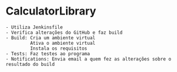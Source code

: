 # CalculatorLibrary
	- Utiliza Jenkinsfile
	- Verifica alterações do GitHub e faz build
	- Build: Cria um ambiente virtual
			 Ativa o ambiente virtual
			 Instala os requisitos
	- Tests: Faz testes ao programa
	- Notifications: Envia email a quem fez as alterações sobre o resultado do build
